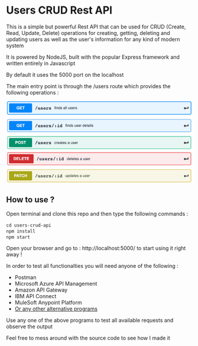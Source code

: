 # Users CRUD Rest API

This is a simple but powerful Rest API that can be used for CRUD (Create, Read, Update, Delete) operations for 
creating, getting, deleting and updating users as well as the user's information for any kind of modern system

It is powered by NodeJS, built with the popular Express framework and written entirely in Javascript

By default it uses the 5000 port on the localhost

The main entry point is through the /users route which provides the following operations : 

![Alt Text](https://raw.githubusercontent.com/asifridwan/users-crud-api/main/screens/api-methods.png)

## How to use ?

Open terminal and clone this repo and then type the following commands :

```
cd users-crud-api
npm install
npm start
```

Open your browser and go to : http://localhost:5000/ to start using it right away !

In order to test all functionalties you will need anyone of the following :

- Postman
- Microsoft Azure API Management
- Amazon API Gateway
- IBM API Connect
- MuleSoft Anypoint Platform
- [Or any other alternative programs](https://alternativeto.net/software/postman/)

Use any one of the above programs to test all available requests and observe the output

Feel free to mess around with the source code to see how I made it
